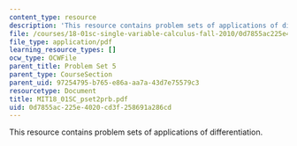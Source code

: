 ```yaml
---
content_type: resource
description: 'This resource contains problem sets of applications of differentiation. '
file: /courses/18-01sc-single-variable-calculus-fall-2010/0d7855ac225e4020cd3f258691a286cd_MIT18_01SC_pset2prb.pdf
file_type: application/pdf
learning_resource_types: []
ocw_type: OCWFile
parent_title: Problem Set 5
parent_type: CourseSection
parent_uid: 97254795-b765-e86a-aa7a-43d7e75579c3
resourcetype: Document
title: MIT18_01SC_pset2prb.pdf
uid: 0d7855ac-225e-4020-cd3f-258691a286cd
---
```

This resource contains problem sets of applications of differentiation. 

